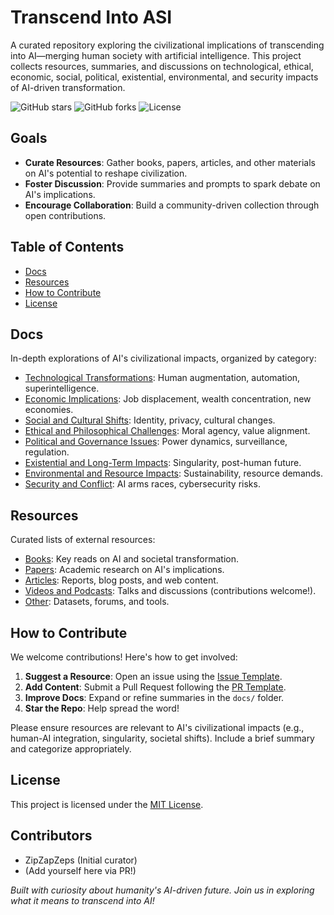 # Transcend Into ASI

A curated repository exploring the civilizational implications of transcending into AI—merging human society with artificial intelligence. This project collects resources, summaries, and discussions on technological, ethical, economic, social, political, existential, environmental, and security impacts of AI-driven transformation.

![GitHub stars](https://img.shields.io/github/stars/ZipZapZeps/transcend-into-asi)
![GitHub forks](https://img.shields.io/github/forks/ZipZapZeps/transcend-into-asi)
![License](https://img.shields.io/github/license/ZipZapZeps/transcend-into-asi)

## Goals
- **Curate Resources**: Gather books, papers, articles, and other materials on AI's potential to reshape civilization.
- **Foster Discussion**: Provide summaries and prompts to spark debate on AI's implications.
- **Encourage Collaboration**: Build a community-driven collection through open contributions.

## Table of Contents
- [Docs](#docs)
- [Resources](#resources)
- [How to Contribute](#how-to-contribute)
- [License](#license)

## Docs
In-depth explorations of AI's civilizational impacts, organized by category:
- [Technological Transformations](docs/technological.md): Human augmentation, automation, superintelligence.
- [Economic Implications](docs/economic.md): Job displacement, wealth concentration, new economies.
- [Social and Cultural Shifts](docs/social-cultural.md): Identity, privacy, cultural changes.
- [Ethical and Philosophical Challenges](docs/ethical-philosophical.md): Moral agency, value alignment.
- [Political and Governance Issues](docs/political-governance.md): Power dynamics, surveillance, regulation.
- [Existential and Long-Term Impacts](docs/existential-longterm.md): Singularity, post-human future.
- [Environmental and Resource Impacts](docs/environmental-resource.md): Sustainability, resource demands.
- [Security and Conflict](docs/security-conflict.md): AI arms races, cybersecurity risks.

## Resources
Curated lists of external resources:
- [Books](resources/books.md): Key reads on AI and societal transformation.
- [Papers](resources/papers.md): Academic research on AI's implications.
- [Articles](resources/articles.md): Reports, blog posts, and web content.
- [Videos and Podcasts](resources/videos-podcasts.md): Talks and discussions (contributions welcome!).
- [Other](resources/other.md): Datasets, forums, and tools.

## How to Contribute
We welcome contributions! Here's how to get involved:
1. **Suggest a Resource**: Open an issue using the [Issue Template](contrib/issue_template.md).
2. **Add Content**: Submit a Pull Request following the [PR Template](contrib/pr_template.md).
3. **Improve Docs**: Expand or refine summaries in the `docs/` folder.
4. **Star the Repo**: Help spread the word!

Please ensure resources are relevant to AI's civilizational impacts (e.g., human-AI integration, singularity, societal shifts). Include a brief summary and categorize appropriately.

## License
This project is licensed under the [MIT License](LICENSE).

## Contributors
- ZipZapZeps (Initial curator)
- (Add yourself here via PR!)

*Built with curiosity about humanity's AI-driven future. Join us in exploring what it means to transcend into AI!*